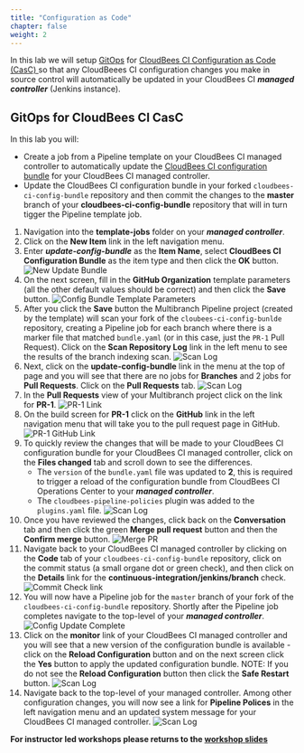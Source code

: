 ```yaml
---
title: "Configuration as Code"
chapter: false
weight: 2
---
```


In this lab we will setup [GitOps](https://www.gitops.tech/) for [CloudBees CI Configuration as Code (CasC) ](https://docs.cloudbees.com/docs/cloudbees-core/latest/cloud-admin-guide/core-casc-modern) so that any CloudBeees CI configuration changes you make in source control will automatically be updated in your CloudBees CI ***managed controller*** (Jenkins instance). 

## GitOps for CloudBees CI CasC

In this lab you will:
* Create a job from a Pipeline template on your CloudBees CI managed controller to automatically update the [CloudBees CI configuration bundle](https://docs.cloudbees.com/docs/cloudbees-ci/latest/cloud-admin-guide/ci-casc-modern#_creating_a_configuration_bundle) for your CloudBees CI managed controller. 
* Update the CloudBees CI configuration bundle in your forked `cloudbees-ci-config-bundle` repository and then commit the changes to the **master** branch of your **cloudbees-ci-config-bundle** repository that will in turn tigger the Pipeline template job.

1. Navigation into the **template-jobs** folder on your ***managed controller***.
2. Click on the **New Item** link in the left navigation menu.
3. Enter ***update-config-bundle*** as the **Item Name**, select **CloudBees CI Configuration Bundle** as the item type and then click the **OK** button. ![New Update Bundle](new-bundle-template-job.png?width=50pc)
4. On the next screen, fill in the **GitHub Organization** template parameters (all the other default values should be correct) and then click the **Save** button. ![Config Bundle Template Parameters](bundle-template-params.png?width=50pc) 
5.  After you click the **Save** button the Multibranch Pipeline project (created by the template) will scan your fork of the `cloubees-ci-config-bunlde` repository, creating a Pipeline job for each branch where there is a marker file that matched `bundle.yaml` (or in this case, just the `PR-1` Pull Request). Click on the **Scan Repository Log** link in the left menu to see the results of the branch indexing scan. ![Scan Log](bundle-scan-log.png?width=50pc) 
6.  Next, click on the **update-config-bundle** link in the menu at the top of page and you will see that there are no jobs for **Branches** and 2 jobs for **Pull Requests**.  Click on the **Pull Requests** tab. ![Scan Log](bundle-no-branch-jobs.png?width=50pc) 
7.  In the **Pull Requests** view of your Multibranch project click on the link for **PR-1**. ![PR-1 Link](pr-link.png?width=50pc)
8.  On the build screen for **PR-1** click on the **GitHub** link in the left navigation menu that will take you to the pull request page in GitHub. ![PR-1 GitHub Link](pr-github-link.png?width=50pc)
9.  To quickly review the changes that will be made to your CloudBees CI configuration bundle for your CloudBees CI managed controller, click on the **Files changed** tab and scroll down to see the differences. 
    - The `version` of the `bundle.yaml` file was updated to **2**, this is required to trigger a reload of the configuration bundle from CloudBees CI Operations Center to your ***managed controller***.
    - The `cloudbees-pipeline-policies` plugin was added to the `plugins.yaml` file. ![Scan Log](pr-files-changed.png?width=50pc)
10. Once you have reviewed the changes, click back on the **Conversation** tab and then click the green **Merge pull request** button and then the **Confirm merge** button. ![Merge PR](merge-pr.png?width=50pc)
11. Navigate back to your CloudBees CI managed controller by clicking on the **Code** tab of your `cloudbees-ci-config-bundle` repository, click on the commit status (a small organe dot or green check), and then click on the **Details** link for the **continuous-integration/jenkins/branch** check. ![Commit Check link](commit-check-link.png?width=50pc)
12. You will now have a Pipeline job for the `master` branch of your fork of the `cloudbees-ci-config-bundle` repository. Shortly after the Pipeline job completes navigate to the top-level of your ***managed controller***. ![Config Update Complete](config-update-complete.png?width=50pc)
13. Click on the **monitor** link of your CloudBees CI managed controller and you will see that a new version of the configuration bundle is available - click on the **Reload Configuration** button and on the next screen click the **Yes** button to apply the updated configuration bundle. NOTE: If you do not see the **Reload Configuration** button then click the **Safe Restart** button. ![Scan Log](reload-config.png?width=50pc)
14. Navigate back to the top-level of your managed controller. Among other configuration changes, you will now see a link for **Pipeline Polices** in the left navigation menu and an updated system message for your CloudBees CI managed controller. ![Scan Log](casc-update-applied.png?width=50pc)

**For instructor led workshops please returns to the [workshop slides](https://cloudbees-days.github.io/core-rollout-flow-workshop/cloudbees-ci/#26)**
